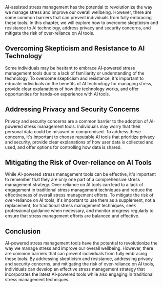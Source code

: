 
AI-assisted stress management has the potential to revolutionize the way we manage stress and improve our overall wellbeing. However, there are some common barriers that can prevent individuals from fully embracing these tools. In this chapter, we will explore how to overcome skepticism and resistance to AI technology, address privacy and security concerns, and mitigate the risk of over-reliance on AI tools.

Overcoming Skepticism and Resistance to AI Technology
-----------------------------------------------------

Some individuals may be hesitant to embrace AI-powered stress management tools due to a lack of familiarity or understanding of the technology. To overcome skepticism and resistance, it's important to educate individuals on the benefits of AI technology for managing stress, provide clear explanations of how the technology works, and offer opportunities for hands-on experience with AI tools.

Addressing Privacy and Security Concerns
----------------------------------------

Privacy and security concerns are a common barrier to the adoption of AI-powered stress management tools. Individuals may worry that their personal data could be misused or compromised. To address these concerns, it's important to choose reputable AI tools that prioritize privacy and security, provide clear explanations of how user data is collected and used, and offer options for controlling how data is shared.

Mitigating the Risk of Over-reliance on AI Tools
------------------------------------------------

While AI-powered stress management tools can be effective, it's important to remember that they are only one part of a comprehensive stress management strategy. Over-reliance on AI tools can lead to a lack of engagement in traditional stress management techniques and reduce the effectiveness of overall stress management efforts. To mitigate the risk of over-reliance on AI tools, it's important to use them as a supplement, not a replacement, for traditional stress management techniques, seek professional guidance when necessary, and monitor progress regularly to ensure that stress management efforts are balanced and effective.

Conclusion
----------

AI-powered stress management tools have the potential to revolutionize the way we manage stress and improve our overall wellbeing. However, there are common barriers that can prevent individuals from fully embracing these tools. By addressing skepticism and resistance, addressing privacy and security concerns, and mitigating the risk of over-reliance on AI tools, individuals can develop an effective stress management strategy that incorporates the latest AI-powered tools while also engaging in traditional stress management techniques.


